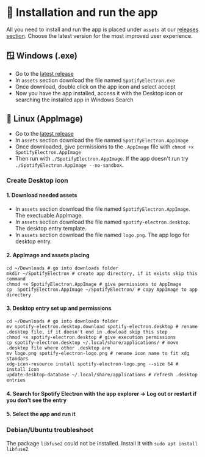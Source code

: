 # 👱 Installation and run the app

All you need to install and run the app is placed under `assets` at our [releases section](https://github.com/AntonioMrtz/SpotifyElectron/releases). Choose the latest version for the most improved user experience.

## 🪟 Windows (.exe)

* Go to the [latest release](https://github.com/AntonioMrtz/SpotifyElectron/releases)
* In `assets` section download the file named `SpotifyElectron.exe`
* Once download, double click on the app icon and select accept
* Now you have the app installed, access it with the Desktop icon or searching the installed app in Windows Search

## 🐧 Linux (AppImage)

* Go to the [latest release](https://github.com/AntonioMrtz/SpotifyElectron/releases)
* In `assets` section download the file named `SpotifyElectron.AppImage`
* Once downloaded, give permissions to the `.AppImage` file with `chmod +x SpotifyElectron.AppImage`
* Then run with `./SpotifyElectron.AppImage`. If the app doesn't run try `./SpotifyElectron.AppImage --no-sandbox`.

### Create Desktop icon

#### 1. Download needed assets

* In `assets` section download the file named `SpotifyElectron.AppImage`. The exectuable AppImage.
* In `assets` section download the file named `spotify-electron.desktop`. The desktop entry template.
* In `assets` section download the file named `logo.png`. The app logo for desktop entry.

#### 2. AppImage and assets placing

```console
cd ~/Downloads # go into downloads folder
mkdir ~/SpotifyElectron # create app directory, if it exists skip this command
chmod +x SpotifyElectron.AppImage # give permissions to AppImage
cp  SpotifyElectron.AppImage ~/SpotifyElectron/ # copy AppImage to app directory
```

#### 3. Desktop entry set up and permissions

```console
cd ~/Downloads # go into downloads folder
mv spotify-electron.desktop.download spotify-electron.desktop # rename .desktop file, if it doesn't end in .dowload skip this step
chmod +x spotify-electron.desktop # give execution permissions
cp spotify-electron.desktop ~/.local/share/applications/ # move .desktop file where other .desktop are
mv logo.png spotify-electron-logo.png # rename icon name to fit xdg standars
xdg-icon-resource install spotify-electron-logo.png --size 64 # install icon
update-desktop-database ~/.local/share/applications # refresh .desktop entries
```

#### 4. Search for Spotify Electron with the app explorer -> Log out or restart if you don't see the entry

#### 5. Select the app and run it


### Debian/Ubuntu troubleshoot

The package `libfuse2` could not be installed. Install it with `sudo apt install libfuse2`
